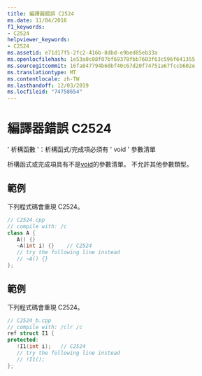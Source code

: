 ```yaml
---
title: 編譯器錯誤 C2524
ms.date: 11/04/2016
f1_keywords:
- C2524
helpviewer_keywords:
- C2524
ms.assetid: e71d17f5-2fc2-416b-8dbd-e9bed85eb33a
ms.openlocfilehash: 1e53a0c08f07bf69378fbb7603f63c596f641355
ms.sourcegitcommit: 16fa847794b60bf40c67d20f74751a67fccb602e
ms.translationtype: MT
ms.contentlocale: zh-TW
ms.lasthandoff: 12/03/2019
ms.locfileid: "74758654"
---
```

# <a name="compiler-error-c2524"></a>編譯器錯誤 C2524

' 析構函數 '：析構函式/完成項必須有 ' void ' 參數清單

析構函式或完成項具有不是[void](../../cpp/void-cpp.md)的參數清單。 不允許其他參數類型。

## <a name="example"></a>範例

下列程式碼會重現 C2524。

```cpp
// C2524.cpp
// compile with: /c
class A {
   A() {}
   ~A(int i) {}    // C2524
   // try the following line instead
   // ~A() {}
};
```

## <a name="example"></a>範例

下列程式碼會重現 C2524。

```cpp
// C2524_b.cpp
// compile with: /clr /c
ref struct I1 {
protected:
   !I1(int i);   // C2524
   // try the following line instead
   // !I1();
};
```
